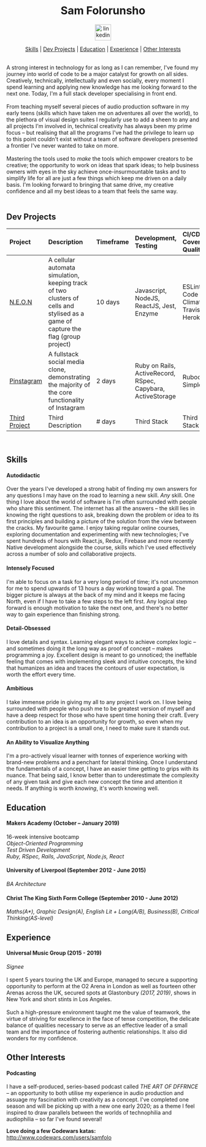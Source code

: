 <h1 align="center"> Sam Folorunsho </h1>

<div align="center">
  <a>
    <img src="https://www.iconfinder.com/data/icons/free-social-icons/67/linkedin_circle_color-512.png" alt="linkedin" hspace="15" height="42" width="42" />
  </a>
</div>

<div align="center">

[Skills](#skills) | [Dev Projects](#dev-projects) | [Education](#education) | [Experience](#experience) | [Other Interests](#other-interests)

</div>

<br/>
A strong interest in technology for as long as I can remember, I've found my journey into world of code to be a major catalyst for growth on all sides.  Creatively, technically, intellectually and even socially, every moment I spend learning and applying new knowledge has me looking forward to the next one.  Today, I'm a full stack developer specialising in front end.
<br/><br/>
From teaching myself several pieces of audio production software in my early teens (skills which have taken me on adventures all over the world), to the plethora of visual design suites I regularly use to add a sheen to any and all projects I'm involved in, technical creativity has always been my prime focus – but realising that all the programs I've had the privilege to learn up to this point couldn't exist without a team of software developers presented a frontier I've never wanted to take on more.
<br/><br/>
Mastering the tools used to <i>make</i> the tools which empower creators to be creative; the opportunity to work on ideas that spark ideas; to help business owners with eyes in the sky achieve once-insurmountable tasks and to simplify life for all are just a few things which keep me driven on a daily basis.  I'm looking forward to bringing that same drive, my creative confidence and all my best ideas to a team that feels the same way.
<br/><br/>

## Dev Projects
| Project           | Description            | Timeframe                  | Development, Testing       | CI/CD, Coverage, Quality   | 
| :------------     | :-------------         | :------------------------- | :------------------------- | :--------------------- | 
| [N.E.O.N](https://github.com/even13/game_of_life)           | A cellular automata simulation, keeping track of two clusters of cells and stylised as a game of capture the flag (group project) | 10 days | Javascript, NodeJS, ReactJS, Jest, Enzyme             | ESLint, Code Climate, Travis CI, Heroku       | 
| [Pinstagram](https://github.com/samfolo/instagram-challenge)       | A fullstack social media clone, demonstrating the majority of the core functionality of Instagram   | 2 days | Ruby on Rails, ActiveRecord, RSpec, Capybara, ActiveStorage            | Rubocop, Simplecov      | 
| [Third Project](#)      | Third Description      | # days | Third Stack             | Third Test Stack       | 
<br/>

## Skills
#### Autodidactic
Over the years I've developed a strong habit of finding my own answers for any questions I may have on the road to learning a new skill.  <i>Any</i> skill.  One thing I love about the world of software is I'm often surrounded with people who share this sentiment.  The internet has all the answers – the skill lies in knowing the right questions to ask, breaking down the problem or idea to its first principles and building a picture of the solution from the view between the cracks.  My favourite game.  I enjoy taking regular online courses, exploring documentation and experimenting with new technologies; I've spent hundreds of hours with React.js, Redux, Firebase and more recently Native development alongside the course, skills which I've used effectively across a number of solo and collaborative projects.
#### Intensely Focused
I'm able to focus on a task for a very long period of time; it's not uncommon for me to spend upwards of 13 hours a day working toward a goal.  The bigger picture is always at the back of my mind and it keeps me facing North, even if I have to take a few steps to the left first.  Any logical step forward is enough motivation to take the next one, and there's no better way to gain experience than finishing strong.
#### Detail-Obsessed
I love details and syntax. Learning elegant ways to achieve complex logic – and sometimes doing it the long way as proof of concept – makes programming a joy.  Excellent design is meant to go unnoticed; the ineffable feeling that comes with implementing sleek and intuitive concepts, the kind that humanizes an idea and traces the contours of user expectation, is worth the effort every time.
#### Ambitious
I take immense pride in giving my all to any project I work on.  I love being surrounded with people who push me to be greatest version of myself and have a deep respect for those who have spent time honing their craft.  Every contribution to an idea is an opportunity for growth, so even when my contribution to a project is a small one, I need to make sure it stands out.
#### An Ability to Visualize Anything
I'm a pro-actively visual learner with tonnes of experience working with brand-new problems and a penchant for lateral thinking.  Once I understand the fundamentals of a concept, I have an easier time getting to grips with its nuance.  That being said, I know better than to underestimate the complexity of any given task and give each new concept the time and attention it needs.  If anything is worth <i>knowing</i>, it's worth knowing well.

## Education
#### Makers Academy (October – January 2019)
16-week intensive bootcamp<br/>
<i>Object-Oriented Programming</i><br/>
<i>Test Driven Development</i><br/>
<i>Ruby, RSpec, Rails, JavaScript, Node.js, React</i><br/>
#### University of Liverpool (September 2012 - June 2015)
<i>BA Architecture</i>
#### Christ The King Sixth Form College (September 2010 - June 2012)
<i>Maths(A*), Graphic Design(A), English Lit + Lang(A/B), Business(B), Critical Thinking(AS-level)</i>
## Experience
#### Universal Music Group (2015 - 2019)
<i>Signee</i><br/><br/>
I spent 5 years touring the UK and Europe, managed to secure a supporting opportunity to perform at the O2 Arena in London as well as fourteen other Arenas across the UK, secured spots at Glastonbury <i>(2017, 2019)</i>, shows in New York and short stints in Los Angeles.<br/><br/>
Such a high-pressure environment taught me the value of teamwork, the virtue of striving for excellence in the face of tense competition, the delicate balance of qualities necessary to serve as an effective leader of a small team and the importance of fostering authentic relationships.  It also did wonders for my confidence.
## Other Interests
#### Podcasting
I have a self-produced, series-based podcast called <i>THE ART OF DFFRNCE</i> – an opportunity to both utilise my experience in audio production and assuage my fascination with creativity as a concept.  I've completed one season and will be picking up with a new one early 2020; as a theme I feel inspired to draw parallels between the worlds of technophilia and audiophilia – so far I've found several!

<b>Love doing a few Codewars katas:</b> http://www.codewars.com/users/samfolo<br/>
